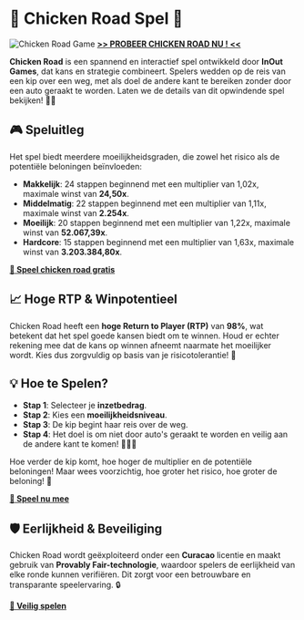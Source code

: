 # 🐔 **Chicken Road Spel** 🎰
![Chicken Road Game](https://res.cloudinary.com/dzwk5oovk/image/upload/v1733743979/EMD/chicken-road/chicken-road-game_yqoslq.png)
[**>> PROBEER CHICKEN ROAD NU ! <<**](https://fspace.link/register)

**Chicken Road** is een spannend en interactief spel ontwikkeld door **InOut Games**, dat kans en strategie combineert. Spelers wedden op de reis van een kip over een weg, met als doel de andere kant te bereiken zonder door een auto geraakt te worden. Laten we de details van dit opwindende spel bekijken! 🚗💨

## 🎮 **Speluitleg**

Het spel biedt meerdere moeilijkheidsgraden, die zowel het risico als de potentiële beloningen beïnvloeden:

- **Makkelijk**: 24 stappen beginnend met een multiplier van 1,02x, maximale winst van **24,50x**.
- **Middelmatig**: 22 stappen beginnend met een multiplier van 1,11x, maximale winst van **2.254x**.
- **Moeilijk**: 20 stappen beginnend met een multiplier van 1,22x, maximale winst van **52.067,39x**.
- **Hardcore**: 15 stappen beginnend met een multiplier van 1,63x, maximale winst van **3.203.384,80x**.

[**🐔 Speel chicken road gratis**](https://fspace.link/register)

## 📈 **Hoge RTP & Winpotentieel**

Chicken Road heeft een **hoge Return to Player (RTP)** van **98%**, wat betekent dat het spel goede kansen biedt om te winnen. Houd er echter rekening mee dat de kans op winnen afneemt naarmate het moeilijker wordt. Kies dus zorgvuldig op basis van je risicotolerantie! 🎲

## 💡 **Hoe te Spelen?**

- **Stap 1**: Selecteer je **inzetbedrag**.
- **Stap 2**: Kies een **moeilijkheidsniveau**.
- **Stap 3**: De kip begint haar reis over de weg.
- **Stap 4**: Het doel is om niet door auto's geraakt te worden en veilig aan de andere kant te komen! 🚶‍♂️🚗

Hoe verder de kip komt, hoe hoger de multiplier en de potentiële beloningen! Maar wees voorzichtig, hoe groter het risico, hoe groter de beloning! 💸

[**🐔 Speel nu mee**](https://fspace.link/register)

## 🛡️ **Eerlijkheid & Beveiliging**

Chicken Road wordt geëxploiteerd onder een **Curacao** licentie en maakt gebruik van **Provably Fair-technologie**, waardoor spelers de eerlijkheid van elke ronde kunnen verifiëren. Dit zorgt voor een betrouwbare en transparante speelervaring. 🔒

[**🐔 Veilig spelen**](https://fspace.link/register)
